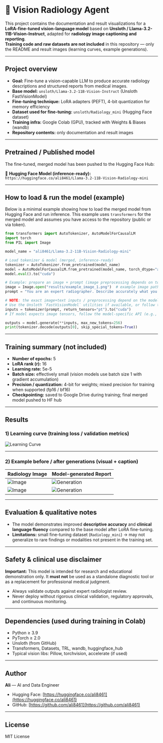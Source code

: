 # 🩻 Vision Radiology Agent

This project contains the documentation and result visualizations for a **LoRA-fine-tuned vision-language model** based on **Unsloth / Llama-3.2-11B-Vision-Instruct**, adapted for **radiology image captioning and reporting**.  
**Training code and raw datasets are not included** in this repository — only the README and result images (learning curves, example generations).

---

## Project overview

- **Goal:** Fine-tune a vision-capable LLM to produce accurate radiology descriptions and structured reports from medical images.  
- **Base model:** `unsloth/Llama-3.2-11B-Vision-Instruct` (Unsloth FastVisionModel)  
- **Fine-tuning technique:** LoRA adapters (PEFT), 4-bit quantization for memory efficiency  
- **Dataset used for fine-tuning:** `unsloth/Radiology_mini` (Hugging Face dataset)  
- **Training infra:** Google Colab (GPU), tracked with Weights & Biases (wandb)  
- **Repository contents:** only documentation and result images

---

## Pretrained / Published model

The fine-tuned, merged model has been pushed to the Hugging Face Hub:

🔗 **Hugging Face Model (inference-ready):**  
`https://huggingface.co/ali8461/Llama-3.2-11B-Vision-Radiology-mini`

---

## How to load & run the model (example)

Below is a minimal example showing how to load the merged model from Hugging Face and run inference. This example uses `transformers` for the merged model and assumes you have access to the repository (public or via token).

```python
from transformers import AutoTokenizer, AutoModelForCausalLM
import torch
from PIL import Image

model_name = "ali8461/Llama-3.2-11B-Vision-Radiology-mini"

# Load tokenizer & model (merged, inference-ready)
tokenizer = AutoTokenizer.from_pretrained(model_name)
model = AutoModelForCausalLM.from_pretrained(model_name, torch_dtype="auto")
model.eval().to("cuda")

# Example: prepare an image + prompt (image preprocessing depends on tokenizer/model)
image = Image.open("results/example_image_1.png")  # example image path
prompt = "You are an expert radiographer. Describe accurately what you see in this image.\n\n### Image:\n"

# NOTE: the exact image+text inputs / preprocessing depend on the model/tokenizer implementation.
# Use the Unsloth `FastVisionModel` utilities if available, or follow the model card instructions.
inputs = tokenizer(prompt, return_tensors="pt").to("cuda")
# If model expects image tensors, follow the model-specific API (e.g., FastVisionModel.from_pretrained).

outputs = model.generate(**inputs, max_new_tokens=256)
print(tokenizer.decode(outputs[0], skip_special_tokens=True))
````

---

## Training summary (not included)

* **Number of epochs:** 5
* **LoRA rank (r):** 16
* **Learning rate:** 5e-5
* **Batch size:** effectively small (vision models use batch size 1 with gradient accumulation)
* **Precision / quantization:** 4-bit for weights; mixed precision for training when supported (fp16 / bf16)
* **Checkpointing:** saved to Google Drive during training; final merged model pushed to HF hub

---

## Results

### 1) Learning curve (training loss / validation metrics)

![Learning Curve](results/learning_curve.png)

---

### 2) Example before / after generations (visual + caption)



| Radiology Image                       | Model-generated Report                          |
| ------------------------------------- | ----------------------------------------------- |
| ![Image](results/image_1.png) | ![Generation](results/generation_1.png) |
| ![Image](results/image_2.png) | ![Generation](results/generation_2.png) |

---

## Evaluation & qualitative notes

* The model demonstrates improved **descriptive accuracy** and **clinical language fluency** compared to the base model after LoRA fine-tuning.
* **Limitations:** small fine-tuning dataset (`Radiology_mini`) → may not generalize to rare findings or modalities not present in the training set.

---

## Safety & clinical use disclaimer

**Important:** This model is intended for research and educational demonstration only. It **must not** be used as a standalone diagnostic tool or as a replacement for professional medical judgment.

* Always validate outputs against expert radiologist review.
* Never deploy without rigorous clinical validation, regulatory approvals, and continuous monitoring.

---

## Dependencies (used during training in Colab)

* Python ≥ 3.9
* PyTorch ≥ 2.0
* Unsloth (from GitHub)
* Transformers, Datasets, TRL, wandb, huggingface_hub
* Typical vision libs: Pillow, torchvision, accelerate (if used)

---

## Author

**Ali** — AI and Data Engineer

* Hugging Face: [https://huggingface.co/ali8461](https://huggingface.co/ali8461)
* GitHub: [https://github.com/ali8461](https://github.com/ali8461)

---

## License

MIT License
